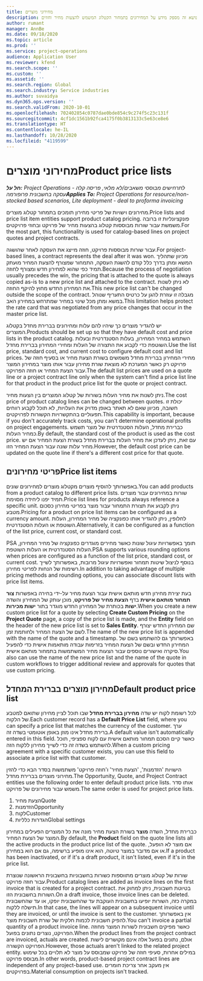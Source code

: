 ```yaml
---
title: מחירוני מוצרים
description: נושא זה מספק מידע על המחירונים בתמחור הקטלוג המשמש להצעות מחיר וחוזים.
author: rumant
manager: AnnBe
ms.date: 09/18/2020
ms.topic: article
ms.prod: ''
ms.service: project-operations
audience: Application User
ms.reviewer: kfend
ms.search.scope: ''
ms.custom: ''
ms.assetid: ''
ms.search.region: Global
ms.search.industry: Service industries
ms.author: suvaidya
ms.dyn365.ops.version: ''
ms.search.validFrom: 2020-10-01
ms.openlocfilehash: 702402854c0787dae0bde854c9c274f5c23c131f
ms.sourcegitcommit: 4cf1dc1561b92fca4175f0b3813133c5e63ce8e6
ms.translationtype: HT
ms.contentlocale: he-IL
ms.lasthandoff: 10/28/2020
ms.locfileid: "4119599"
---
```

# <a name="product-price-lists"></a><span data-ttu-id="25b60-103">מחירוני מוצרים</span><span class="sxs-lookup"><span data-stu-id="25b60-103">Product price lists</span></span>

<span data-ttu-id="25b60-104">_**חל על:** Project Operations לתרחישים מבוססי משאבים/לא מלאי, פריסה קלה - עסקה בחשבונית פרופורמה_</span><span class="sxs-lookup"><span data-stu-id="25b60-104">_**Applies To:** Project Operations for resource/non-stocked based scenarios, Lite deployment - deal to proforma invoicing_</span></span>

<span data-ttu-id="25b60-105">מחירונים וישויות של פריטי מחירון תומכים בתמחור קטלוג מוצרים.</span><span class="sxs-lookup"><span data-stu-id="25b60-105">Price lists and price list item entities support product catalog pricing.</span></span> <span data-ttu-id="25b60-106">פונקציונליות זו ברובה משמשת עבור שורות מבוססות קטלוג בהצעות מחיר של פרויקט ובחוזי פרויקטים.</span><span class="sxs-lookup"><span data-stu-id="25b60-106">For the most part, this functionality is used for catalog-based lines on project quotes and project contracts.</span></span>

<span data-ttu-id="25b60-107">עבור שורות מבוססות פרויקט, חוזה מייצג את העסקה לאחר שהושגה.</span><span class="sxs-lookup"><span data-stu-id="25b60-107">For project-based lines, a contract represents the deal after it was won.</span></span> <span data-ttu-id="25b60-108">מכיוון שתהליך המשא ומתן בדרך כלל קודם להשגת העסקה, התמחור שמצורף להצעת המחיר מועתק תמיד כפי שהוא למחירון חדש ומצורף לחוזה.</span><span class="sxs-lookup"><span data-stu-id="25b60-108">Because the process of negotiation usually precedes the win, the pricing that is attached to the quote is always copied as-is to a new price list and attached to the contract.</span></span> <span data-ttu-id="25b60-109">לא ניתן לשנות את המחירון החדש מחוץ להיקף החוזה.</span><span class="sxs-lookup"><span data-stu-id="25b60-109">This new price list can't be changed outside the scope of the contract.</span></span> <span data-ttu-id="25b60-110">מגבלה זו עוזרת להגן על כרטיס התעריף שנוהל במשא ומתן מכל שינוי במחיר שמתרחש במחירון האב.</span><span class="sxs-lookup"><span data-stu-id="25b60-110">This limitation helps protect the rate card that was negotiated from any price changes that occur in the master price list.</span></span>

<span data-ttu-id="25b60-111">יש להגדיר מוצרים כך שיהיו להם עלות ומחירונים בברירת מחדל בקטלוג המוצרים.</span><span class="sxs-lookup"><span data-stu-id="25b60-111">Products should be set up so that they have default cost and price lists in the product catalog.</span></span> <span data-ttu-id="25b60-112">השתמש במחיר המחירון, בעלות הסטנדרטית ובעלות השוטפת כדי לקבוע את התצורה של העלות ומחירי המחירון בברירת מחדל.</span><span class="sxs-lookup"><span data-stu-id="25b60-112">Use the list price, standard cost, and current cost to configure default cost and list prices.</span></span> <span data-ttu-id="25b60-113">מחירי המחירון בברירת מחדל משמשים בשורת הצעת מחיר או בסעיף חוזה של פרויקט רק כאשר המערכת לא מוצאת שורת מחירון עבור אותו מוצר במחירון המוצר עבור הצעת המחיר או חוזה הפרויקט.</span><span class="sxs-lookup"><span data-stu-id="25b60-113">The default list prices are used on a quote line or a project contract line only when the system can't find a price list line for that product in the product price list for the quote or project contract.</span></span>

<span data-ttu-id="25b60-114">ניתן לשנות את מחיר העלות בשורות של קטלוג המוצרים בין הצעות מחיר.</span><span class="sxs-lookup"><span data-stu-id="25b60-114">The cost price of product catalog lines can be changed between quotes.</span></span> <span data-ttu-id="25b60-115">יכולת זו חשובה, מכיוון שאם לא תאתר באופן מדויק את העלויות, לא תוכל לקבוע רווחים תפעוליים בהתקשרויות הקשורות לפרויקטים.</span><span class="sxs-lookup"><span data-stu-id="25b60-115">This capability is important, because if you don't accurately track costs, you can't determine operational profits on project engagements.</span></span> <span data-ttu-id="25b60-116">כברירת מחדל, העלות הסטנדרטית של מוצר תשמש כמחיר העלות.</span><span class="sxs-lookup"><span data-stu-id="25b60-116">By default, the standard cost of the product is used as the cost price.</span></span> <span data-ttu-id="25b60-117">עם זאת, ניתן לעדכן את מחיר העלות בברירת מחדל בשורת הצעת המחיר אם יש מחיר עלות שונה עבור הצעת המחיר הזו.</span><span class="sxs-lookup"><span data-stu-id="25b60-117">However, the default cost price can be updated on the quote line if there's a different cost price for that quote.</span></span>

## <a name="price-list-items"></a><span data-ttu-id="25b60-118">פריטי מחירונים</span><span class="sxs-lookup"><span data-stu-id="25b60-118">Price list items</span></span>

<span data-ttu-id="25b60-119">באפשרותך להוסיף מוצרים מקטלוג מוצרים למחירונים שונים.</span><span class="sxs-lookup"><span data-stu-id="25b60-119">You can add products from a product catalog to different price lists.</span></span> <span data-ttu-id="25b60-120">שורות במחירונים עבור מוצרים תמיד יפנו ליחידה מסוימת.</span><span class="sxs-lookup"><span data-stu-id="25b60-120">Price list lines for products always reference a specific unit.</span></span> <span data-ttu-id="25b60-121">ניתן לקבוע את תצורת התמחור עבור מוצר בפריטי מחירון כסכום מטבע.</span><span class="sxs-lookup"><span data-stu-id="25b60-121">Pricing for a product on price list items can be configured as a currency amount.</span></span> <span data-ttu-id="25b60-122">לחלופין, ניתן להגדיר אותו כפונקציה של מחיר המחירון, העלות השוטפת או העלות הסטנדרטית.</span><span class="sxs-lookup"><span data-stu-id="25b60-122">Alternatively, it can be configured as a function of the list price, current cost, or standard cost.</span></span>

<span data-ttu-id="25b60-123">PSA תומך באפשרויות עיגול שונות כאשר מחירים מוגדרים כפונקציה של מחיר המחירון, העלות הסטנדרטית או העלות השוטפת.</span><span class="sxs-lookup"><span data-stu-id="25b60-123">PSA supports various rounding options when prices are configured as a function of the list price, standard cost, or current cost.</span></span> <span data-ttu-id="25b60-124">בנוסף לניצול שיטות תמחור ואפשרויות עיגול מרובות, באפשרותך לשייך רשימות של הנחות לפריטי מחירון.</span><span class="sxs-lookup"><span data-stu-id="25b60-124">In addition to taking advantage of multiple pricing methods and rounding options, you can associate discount lists with price list items.</span></span> 

<span data-ttu-id="25b60-125">בעת יצירת מחירון חדש מותאם אישית עבור הצעת מחיר על-ידי בחירה באפשרות **צור תמחור מותאם אישית** בדף **הצעת מחיר של פרויקט‬**,‏ מוכן עותק של המחירון והשדה **ישות** בכותרת של המחירון החדש מוגדר בתור **ישות מכירות**.</span><span class="sxs-lookup"><span data-stu-id="25b60-125">When you create a new custom price list for a quote by selecting **Create Custom Pricing** on the **Project Quote** page, a copy of the price list is made, and the **Entity** field on the header of the new price list is set to **Sales Entity**.</span></span> <span data-ttu-id="25b60-126">שם המחירון החדש יצורף לשם של הצעת המחיר ולחותמת זמן.</span><span class="sxs-lookup"><span data-stu-id="25b60-126">The name of the new price list is appended with the name of the quote and a timestamp.</span></span> <span data-ttu-id="25b60-127">באפשרותך גם להשתמש בשם של המחירון החדש ובשם של הצעת המחיר בזרימות עבודה מותאמות אישית כדי להפעיל סיקרה ואישורים נוספים עבור הצעות מחיר המשתמשות בתמחור מותאם אישית.</span><span class="sxs-lookup"><span data-stu-id="25b60-127">You also can use the name of the new price list and the name of the quote in custom workflows to trigger additional review and approvals for quotes that use custom pricing.</span></span>

 
## <a name="default-product-price-list"></a><span data-ttu-id="25b60-128">מחירון מוצרים בברירת המחדל</span><span class="sxs-lookup"><span data-stu-id="25b60-128">Default product price list</span></span>
<span data-ttu-id="25b60-129">לכל רשומת לקוח יש שדה **מחירון בברירת מחדל** שבו תוכל לציין מחירון שתואם למטבע של הלקוח.</span><span class="sxs-lookup"><span data-stu-id="25b60-129">Each customer record has a **Default Price List** field, where you can specify a price list that matches the currency of the customer.</span></span> <span data-ttu-id="25b60-130">ערך ברירת מחדל אינו מוזן באופן אוטומטי בשדה זה.</span><span class="sxs-lookup"><span data-stu-id="25b60-130">A default value isn't automatically entered in this field.</span></span> <span data-ttu-id="25b60-131">כאשר קיים הסכם תמחור מותאם אישית עם לקוח ספציפי, תוכל להשתמש בשדה זה כדי לשייך מחירון ללקוח הזה.</span><span class="sxs-lookup"><span data-stu-id="25b60-131">When a custom pricing agreement with a specific customer exists, you can use this field to associate a price list with that customer.</span></span>

<span data-ttu-id="25b60-132">הישויות 'הזדמנות', 'הצעת מחיר' ו'חוזה פרויקט' משתמשות בסדר הבא כדי להזין מחירוני מוצרים בברירת מחדל.</span><span class="sxs-lookup"><span data-stu-id="25b60-132">The Opportunity, Quote, and Project Contract entities use the following order to enter default product price lists.</span></span> <span data-ttu-id="25b60-133">אותו סדר משמש עבור מחירונים של פרויקט.</span><span class="sxs-lookup"><span data-stu-id="25b60-133">The same order is used for project price lists.</span></span>

1.  <span data-ttu-id="25b60-134">הצעת מחיר</span><span class="sxs-lookup"><span data-stu-id="25b60-134">Quote</span></span>
2.  <span data-ttu-id="25b60-135">הזדמנות</span><span class="sxs-lookup"><span data-stu-id="25b60-135">Opportunity</span></span>
3.  <span data-ttu-id="25b60-136">לקוח</span><span class="sxs-lookup"><span data-stu-id="25b60-136">Customer</span></span>
4.  <span data-ttu-id="25b60-137">הגדרות כלליות</span><span class="sxs-lookup"><span data-stu-id="25b60-137">Global settings</span></span> 

<span data-ttu-id="25b60-138">כברירת מחדל, השדה **מוצר** בשורת הצעת מחיר מונה את כל המוצרים הפעילים במחירון המוצר של הצעת המחיר.</span><span class="sxs-lookup"><span data-stu-id="25b60-138">By default, the **Product** field on the quote line lists all the active products in the product price list of the quote.</span></span> <span data-ttu-id="25b60-139">אם מוצר לא הופעל, או אם מדובר במוצר טיוטה, הוא אינו מופיע ברשימה, גם אם הוא במחירון.</span><span class="sxs-lookup"><span data-stu-id="25b60-139">If a product has been inactivated, or if it's a draft product, it isn't listed, even if it's in the price list.</span></span> 

<span data-ttu-id="25b60-140">שורות של קטלוג מוצרים מתווספות כשורות בחשבוניות בחשבונית הראשונה שנוצרת עבור חוזה פרויקט.</span><span class="sxs-lookup"><span data-stu-id="25b60-140">Product catalog lines are added as invoice lines on the first invoice that is created for a project contract.</span></span> <span data-ttu-id="25b60-141">בטיוטת חשבונית, ניתן למחוק את השורות בחשבונית הזו.</span><span class="sxs-lookup"><span data-stu-id="25b60-141">On a draft invoice, those invoice lines can be deleted.</span></span> <span data-ttu-id="25b60-142">במקרה כזה, השורות יופיעו בחשבונית העוקבת עד שהחשבונית יופקו, או עד שהחשבונית תישלח ללקוח.</span><span class="sxs-lookup"><span data-stu-id="25b60-142">In that case, the lines will appear on a subsequent invoice until they are invoiced, or until the invoice is sent to the customer.</span></span> <span data-ttu-id="25b60-143">אין באפשרותך להפיק חשבונית לכמות חלקית של שורת חשבונית מוצר.</span><span class="sxs-lookup"><span data-stu-id="25b60-143">You can't invoice a partial quantity of a product invoice line.</span></span> <span data-ttu-id="25b60-144">כאשר מפיקים חשבונית לשורות המוצר מחוזה הפרויקט, נוצרים נתונים בפועל.</span><span class="sxs-lookup"><span data-stu-id="25b60-144">When the product lines from the project contract are invoiced, actuals are created.</span></span> <span data-ttu-id="25b60-145">אולם, נתונים בפועל אלה אינם מקושרים לישות הפרויקט הקשורה.</span><span class="sxs-lookup"><span data-stu-id="25b60-145">However, those actuals aren't linked to the related project entity.</span></span> <span data-ttu-id="25b60-146">במילים אחרות, סעיפי חוזה של פרויקט שמבוסס על מוצר לא תלויים בכל שימוש מבוסס פרויקט.</span><span class="sxs-lookup"><span data-stu-id="25b60-146">In other words, product-based project contract lines are independent of any project-based use.</span></span> <span data-ttu-id="25b60-147">אין מעקב אחר צריכת חומרים בפרויקטים.</span><span class="sxs-lookup"><span data-stu-id="25b60-147">Material consumption on projects isn't tracked.</span></span>
